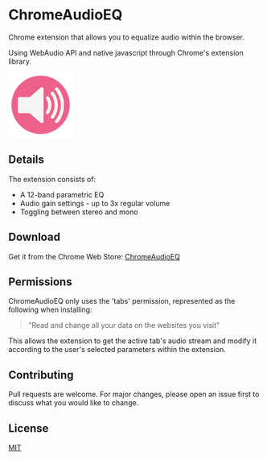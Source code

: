 # ChromeAudioEQ
Chrome extension that allows you to equalize audio within the browser.

Using WebAudio API and native javascript through Chrome's extension library.

![ChromeAudioEQ Logo](logo/logo128.png)

## Details
The extension consists of:
* A 12-band parametric EQ
* Audio gain settings - up to 3x regular volume
* Toggling between stereo and mono

## Download

Get it from the Chrome Web Store: [ChromeAudioEQ](https://chrome.google.com/webstore/detail/chromeaudioeq/ekbpkpogdfpoaehbngjhfololhjndbdn)

## Permissions

ChromeAudioEQ only uses the 'tabs' permission, represented as the following when installing:

> "Read and change all your data on the websites you visit"

This allows the extension to get the active tab's audio stream 
and modify it according to the user's selected parameters within the extension.

## Contributing
Pull requests are welcome. For major changes, please open an issue first to discuss what you would like to change.

## License
[MIT](https://choosealicense.com/licenses/mit)
